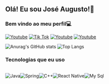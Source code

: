 ## Olá! Eu sou José Augusto!👋
### Bem vindo ao meu perfil💻

[![Youtube](https://img.shields.io/badge/YouTube-FF0000?style=for-the-badge&logo=youtube&logoColor=white)](https://www.youtube.com/@jowseDev) [![Tik Tok](    https://img.shields.io/badge/TikTok-000000?style=for-the-badge&logo=tiktok&logoColor=white)](https://www.tiktok.com/@jowsedev) [![Youtube](https://img.shields.io/badge/LinkedIn-0077B5?style=for-the-badge&logo=linkedin&logoColor=white)](https://www.linkedin.com/in/josé-augusto-martins-filho-272506255/) [![Youtube](https://img.shields.io/badge/Instagram-E4405F?style=for-the-badge&logo=instagram&logoColor=white)](https://www.instagram.com/https.j0se/)

![Anurag's GitHub stats](https://github-readme-stats.vercel.app/api?username=jowseDev&show_icons=true&theme=dark) ![Top Langs](https://github-readme-stats.vercel.app/api/top-langs/?username=jowseDev&hide_progress=true&theme=dark)

### Tecnologias que eu uso
<div style="display: inline_block"><br/>
    <img aling="center" alt="Java" src="https://img.shields.io/badge/Java-ED8B00?style=for-the-badge&logo=openjdk&logoColor=white"><img aling="center" alt="Spring" src="https://img.shields.io/badge/Spring-6DB33F?style=for-the-badge&logo=spring&logoColor=white"><img aling="center" alt="C++" src="https://img.shields.io/badge/C%2B%2B-00599C?style=for-the-badge&logo=c%2B%2B&logoColor=white"><img aling="center" alt="React Native" src="https://img.shields.io/badge/React_Native-20232A?style=for-the-badge&logo=react&logoColor=61DAFB"><img aling="center" alt="My Sql" src="https://img.shields.io/badge/MySQL-00000F?style=for-the-badge&logo=mysql&logoColor=white">
</div>


